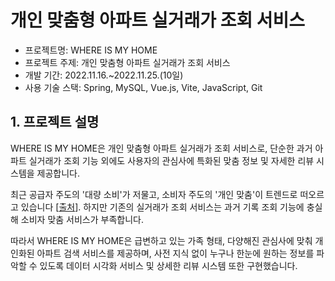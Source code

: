 # 개인 맞춤형 아파트 실거래가 조회 서비스

- 프로젝트명: WHERE IS MY HOME
- 프로젝트 주제: 개인 맞춤형 아파트 실거래가 조회 서비스
- 개발 기간: 2022.11.16.~2022.11.25.(10일)
- 사용 기술 스택: Spring, MySQL, Vue.js, Vite, JavaScript, Git

## 1. 프로젝트 설명

WHERE IS MY HOME은 개인 맞춤형 아파트 실거래가 조회 서비스로, 단순한 과거 아파트 실거래가 조회 기능 외에도 사용자의 관심사에 특화된 맞춤 정보 및 자세한 리뷰 시스템을 제공합니다.

최근 공급자 주도의 '대량 소비'가 저물고, 소비자 주도의 '개인 맞춤'이 트렌드로 떠오르고 있습니다 [[출처](https://blog.logi-spot.com/%EB%AC%BC%EB%A5%98-%EC%97%B0%EA%B5%AC%EC%86%8C-%E2%91%A6-mz-%EC%82%AC%EB%A1%9C%EC%9E%A1%EC%9C%BC%EB%A0%A4%EB%A9%B4-%EA%B0%9C%EC%9D%B8%EB%A7%9E%EC%B6%A4%ED%95%98%EB%9D%BC/)]. 하지만 기존의 실거래가 조회 서비스는 과거 기록 조회 기능에 충실해 소비자 맞춤 서비스가 부족합니다.

따라서 WHERE IS MY HOME은 급변하고 있는 가족 형태, 다양해진 관심사에 맞춰 개인화된 아파트 검색 서비스를 제공하며, 사전 지식 없이 누구나 한눈에 원하는 정보를 파악할 수 있도록 데이터 시각화 서비스 및 상세한 리뷰 시스템 또한 구현했습니다.
